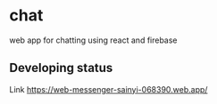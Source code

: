 # chat
web app for chatting using react and firebase

## Developing status

Link
https://web-messenger-sainyi-068390.web.app/
